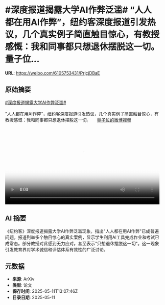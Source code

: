 # #深度报道揭露大学AI作弊泛滥# “人人都在用AI作弊”，纽约客深度报道引发热议，几个真实例子简直触目惊心，有教授感慨：我和同事都只想退休摆脱这一切。 量子位...

**URL**: https://weibo.com/6105753431/PrjcjDBaE

## 原始摘要

<a href="https://m.weibo.cn/search?containerid=231522type%3D1%26t%3D10%26q%3D%23%E6%B7%B1%E5%BA%A6%E6%8A%A5%E9%81%93%E6%8F%AD%E9%9C%B2%E5%A4%A7%E5%AD%A6AI%E4%BD%9C%E5%BC%8A%E6%B3%9B%E6%BB%A5%23&amp;extparam=%23%E6%B7%B1%E5%BA%A6%E6%8A%A5%E9%81%93%E6%8F%AD%E9%9C%B2%E5%A4%A7%E5%AD%A6AI%E4%BD%9C%E5%BC%8A%E6%B3%9B%E6%BB%A5%23" data-hide=""><span class="surl-text">#深度报道揭露大学AI作弊泛滥#</span></a> <br><br>“人人都在用AI作弊”，纽约客深度报道引发热议，几个真实例子简直触目惊心，有教授感慨：我和同事都只想退休摆脱这一切。 <a href="https://video.weibo.com/show?fid=1034:5164449779351591" data-hide=""><span class="url-icon"><img style="width: 1rem;height: 1rem" src="https://h5.sinaimg.cn/upload/2015/09/25/3/timeline_card_small_video_default.png" referrerpolicy="no-referrer"></span><span class="surl-text">量子位的微博视频</span></a> <br clear="both"><div style="clear: both"></div><video controls="controls" poster="https://tvax1.sinaimg.cn/orj480/006Fd7o3ly1i19e110iluj30u01hcwhw.jpg" style="width: 100%"><source src="https://f.video.weibocdn.com/o0/vvBBDaK9lx08o6Zd2GtO01041200whsc0E010.mp4?label=mp4_720p&amp;template=720x1280.24.0&amp;ori=0&amp;ps=1CwnkDw1GXwCQx&amp;Expires=1746972397&amp;ssig=Pxks9sl%2Bg5&amp;KID=unistore,video"><source src="https://f.video.weibocdn.com/o0/LRKEuTF6lx08o6ZcBOEg01041200iDqD0E010.mp4?label=mp4_hd&amp;template=540x960.24.0&amp;ori=0&amp;ps=1CwnkDw1GXwCQx&amp;Expires=1746972397&amp;ssig=fzhJQfYT59&amp;KID=unistore,video"><source src="https://f.video.weibocdn.com/o0/cMTonVYklx08o6Zd2cyY0104120091x70E010.mp4?label=mp4_ld&amp;template=360x640.24.0&amp;ori=0&amp;ps=1CwnkDw1GXwCQx&amp;Expires=1746972397&amp;ssig=KbhdW%2Fyiio&amp;KID=unistore,video"><p>视频无法显示，请前往<a href="https://video.weibo.com/show?fid=1034%3A5164449779351591" target="_blank" rel="noopener noreferrer">微博视频</a>观看。</p></video>

## AI 摘要

《纽约客》深度报道揭露大学AI作弊泛滥现象，指出"人人都在用AI作弊"已成普遍问题。报道列举多个触目惊心的真实案例，显示学生利用AI工具完成作业和考试已成常态。部分教授对此感到无力应对，甚至表示"只想退休摆脱这一切"。这一现象引发教育界对学术诚信和评估体系有效性的广泛讨论。

## 元数据

- **来源**: ArXiv
- **类型**: 论文
- **保存时间**: 2025-05-11T13:07:46Z
- **目录日期**: 2025-05-11
